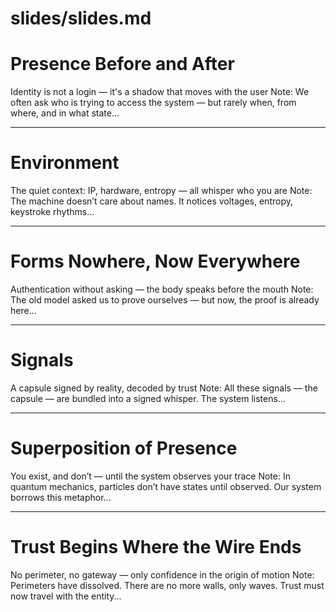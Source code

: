 # slides/slides.md

<!-- filepath: /reveal-md-gh-pages/reveal-md-gh-pages/slides/slides.md -->
<!-- slides.md -->

# Presence Before and After
Identity is not a login — it's a shadow that moves with the user
Note:
We often ask who is trying to access the system — but rarely when, from where, and in what state...

---

# Environment
The quiet context: IP, hardware, entropy — all whisper who you are
Note:
The machine doesn’t care about names. It notices voltages, entropy, keystroke rhythms...

---

# Forms Nowhere, Now Everywhere
Authentication without asking — the body speaks before the mouth
Note:
The old model asked us to prove ourselves — but now, the proof is already here...

---

# Signals
A capsule signed by reality, decoded by trust
Note:
All these signals — the capsule — are bundled into a signed whisper. The system listens...

---

# Superposition of Presence
You exist, and don’t — until the system observes your trace
Note:
In quantum mechanics, particles don’t have states until observed. Our system borrows this metaphor...

---

# Trust Begins Where the Wire Ends
No perimeter, no gateway — only confidence in the origin of motion
Note:
Perimeters have dissolved. There are no more walls, only waves. Trust must now travel with the entity...